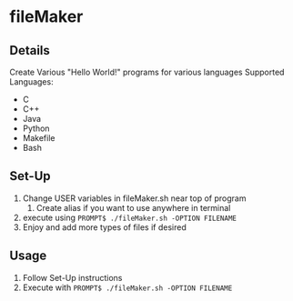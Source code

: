# fileMaker
## Details
Create Various "Hello World!" programs for various languages
Supported Languages:
- C
- C++
- Java
- Python
- Makefile
- Bash

## Set-Up
1. Change USER variables in fileMaker.sh near top of program
    1. Create alias if you want to use anywhere in terminal
2. execute using `PROMPT$ ./fileMaker.sh -OPTION FILENAME`
3. Enjoy and add more types of files if desired 

## Usage
1. Follow Set-Up instructions
2. Execute with `PROMPT$ ./fileMaker.sh -OPTION FILENAME`
